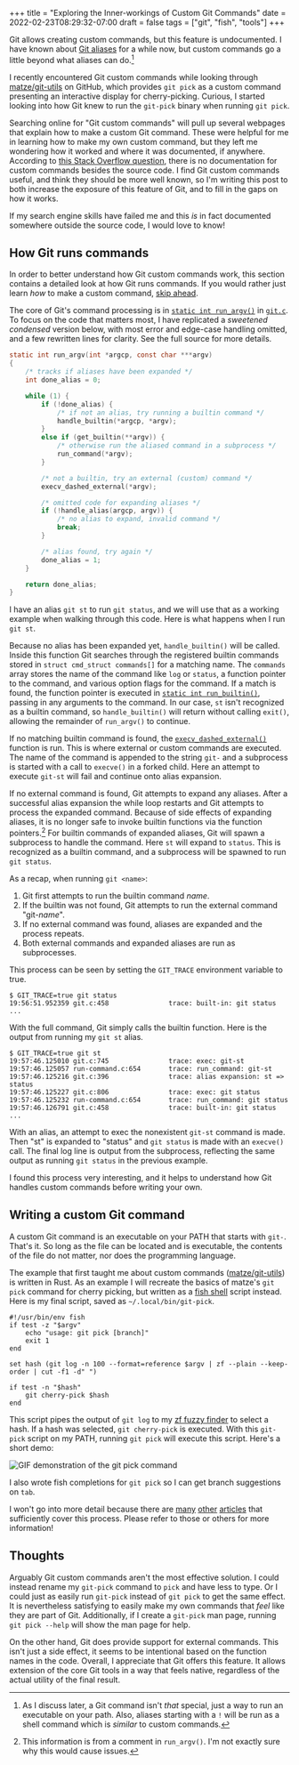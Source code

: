 +++
title = "Exploring the Inner-workings of Custom Git Commands"
date = 2022-02-23T08:29:32-07:00
draft = false
tags = ["git", "fish", "tools"]
+++

Git allows creating custom commands, but this feature is undocumented. I have
known about [Git aliases](https://git-scm.com/book/en/v2/Git-Basics-Git-Aliases)
for a while now, but custom commands go a little beyond what aliases can
do.[^caveat]

[^caveat]: As I discuss later, a Git command isn't *that* special, just a
  way to run an executable on your path. Also, aliases starting with a
  `!` will be run as a shell command which is *similar* to custom commands.

I recently encountered Git custom commands while looking through
[matze/git-utils](https://github.com/matze/git-utils) on GitHub, which provides
`git pick` as a custom command presenting an interactive display for
cherry-picking. Curious, I started looking into how Git knew to run the
`git-pick` binary when running `git pick`.

Searching online for "Git custom commands" will pull up several webpages that
explain how to make a custom Git command. These were helpful for me in learning
how to make my own custom command, but they left me wondering how it worked and
where it was documented, if anywhere. According to [this Stack Overflow
question](https://stackoverflow.com/questions/10978257/extending-git-functionality),
there is no documentation for custom commands besides the source code. I find
Git custom commands useful, and think they should be more well known, so I'm
writing this post to both increase the exposure of this feature of Git, and to
fill in the gaps on how it works.

If my search engine skills have failed me and this *is* in fact documented
somewhere outside the source code, I would love to know!

## How Git runs commands

In order to better understand how Git custom commands work, this section
contains a detailed look at how Git runs commands. If you would rather just
learn *how* to make a custom command, [skip
ahead](#writing-a-custom-git-command).

The core of Git's command processing is in [`static int
run_argv()`](https://github.com/git/git/blob/e6ebfd0e8cbbd10878070c8a356b5ad1b3ca464e/git.c#L767)
in
[`git.c`](https://github.com/git/git/blob/e6ebfd0e8cbbd10878070c8a356b5ad1b3ca464e/git.c).
To focus on the code that matters most, I have replicated a *sweetened
condensed* version below, with most error and edge-case handling omitted, and a
few rewritten lines for clarity. See the full source for more details.

```c
static int run_argv(int *argcp, const char ***argv)
{
    /* tracks if aliases have been expanded */
    int done_alias = 0;

    while (1) {
        if (!done_alias) {
            /* if not an alias, try running a builtin command */
            handle_builtin(*argcp, *argv);
        }
        else if (get_builtin(**argv)) {
            /* otherwise run the aliased command in a subprocess */
            run_command(*argv);
        }

        /* not a builtin, try an external (custom) command */
        execv_dashed_external(*argv);

        /* omitted code for expanding aliases */
        if (!handle_alias(argcp, argv)) {
            /* no alias to expand, invalid command */
            break;
        }

        /* alias found, try again */
        done_alias = 1;
    }

    return done_alias;
}
```

I have an alias `git st` to run `git status`, and we will use that as a working
example when walking through this code. Here is what happens when I run `git
st`.

Because no alias has been expanded yet, `handle_builtin()` will be called.
Inside this function Git searches through the registered builtin commands stored
in `struct cmd_struct commands[]` for a matching name. The `commands` array
stores the name of the command like `log` or `status`, a function pointer to the
command, and various option flags for the command. If a match is found, the
function pointer is executed in [`static int
run_builtin()`](https://github.com/git/git/blob/e6ebfd0e8cbbd10878070c8a356b5ad1b3ca464e/git.c#L419),
passing in any arguments to the command. In our case, `st` isn't recognized as a
builtin command, so `handle_builtin()` will return without calling `exit()`,
allowing the remainder of `run_argv()` to continue.

If no matching builtin command is found, the
[`execv_dashed_external()`](https://github.com/git/git/blob/e6ebfd0e8cbbd10878070c8a356b5ad1b3ca464e/git.c#L721)
function is run. This is where external or custom commands are executed. The
name of the command is appended to the string `git-` and a subprocess is started
with a call to `execve()` in a forked child. Here an attempt to execute `git-st`
will fail and continue onto alias expansion.

If no external command is found, Git attempts to expand any aliases. After a
successful alias expansion the while loop restarts and Git attempts to process
the expanded command. Because of side effects of expanding aliases, it is no
longer safe to invoke builtin functions via the function pointers.[^comment] For
builtin commands of expanded aliases, Git will spawn a subprocess to handle the
command. Here `st` will expand to `status`. This is recognized as a builtin
command, and a subprocess will be spawned to run `git status`.

[^comment]: This information is from a comment in `run_argv()`. I'm not exactly
  sure why this would cause issues.

As a recap, when running `git <name>`:

1. Git first attempts to run the builtin command *name*.
2. If the builtin was not found, Git attempts to run the external command
   "git-*name*".
3. If no external command was found, aliases are expanded and the process
   repeats.
4. Both external commands and expanded aliases are run as subprocesses.

This process can be seen by setting the `GIT_TRACE` environment variable to
true.

```shell
$ GIT_TRACE=true git status
19:56:51.952359 git.c:458               trace: built-in: git status
...
```

With the full command, Git simply calls the builtin function. Here is the output
from running my `git st` alias.

```shell
$ GIT_TRACE=true git st
19:57:46.125010 git.c:745               trace: exec: git-st
19:57:46.125057 run-command.c:654       trace: run_command: git-st
19:57:46.125216 git.c:396               trace: alias expansion: st => status
19:57:46.125227 git.c:806               trace: exec: git status
19:57:46.125232 run-command.c:654       trace: run_command: git status
19:57:46.126791 git.c:458               trace: built-in: git status
...
```

With an alias, an attempt to exec the nonexistent `git-st` command is made. Then
"st" is expanded to "status" and `git status` is made with an `execve()` call.
The final log line is output from the subprocess, reflecting the same output as
running `git status` in the previous example.

I found this process very interesting, and it helps to understand how Git
handles custom commands before writing your own.

## Writing a custom Git command

A custom Git command is an executable on your PATH that starts with `git-`.
That's it. So long as the file can be located and is executable, the contents of
the file do not matter, nor does the programming language.

The example that first taught me about custom commands
([matze/git-utils](https://github.com/matze/git-utils)) is written in Rust. As
an example I will recreate the basics of matze's `git pick` command for cherry
picking, but written as a [fish shell](https://fishshell.com) script instead.
Here is my final script, saved as `~/.local/bin/git-pick`.

```fish
#!/usr/bin/env fish
if test -z "$argv"
    echo "usage: git pick [branch]"
    exit 1
end

set hash (git log -n 100 --format=reference $argv | zf --plain --keep-order | cut -f1 -d" ")

if test -n "$hash"
    git cherry-pick $hash
end
```

This script pipes the output of `git log` to my [zf fuzzy
finder](https://github.com/natecraddock/zf) to select a hash. If a hash was
selected, `git cherry-pick` is executed. With this `git-pick` script on my PATH,
running `git pick` will execute this script. Here's a short demo:

![GIF demonstration of the git pick command](/images/git-pick.gif)

I also wrote fish completions for `git pick` so I can get branch
suggestions on `tab`.

I won't go into more detail because there are
[many](https://www.atlassian.com/git/articles/extending-git)
[other](https://wilsonmar.github.io/git-custom-commands/)
[articles](http://thediscoblog.com/blog/2014/03/29/custom-git-commands-in-3-steps/)
that sufficiently cover this process. Please refer to those or others for more
information!

## Thoughts

Arguably Git custom commands aren't the most effective solution. I could instead
rename my `git-pick` command to `pick` and have less to type. Or I could just as
easily run `git-pick` instead of `git pick` to get the same effect. It is
nevertheless satisfying to easily make my own commands that *feel* like they are
part of Git. Additionally, if I create a `git-pick` man page, running `git pick
--help` will show the man page for help.

On the other hand, Git does provide support for external commands. This isn't
just a side effect, it seems to be intentional based on the function names in
the code. Overall, I appreciate that Git offers this feature. It allows
extension of the core Git tools in a way that feels native, regardless of the
actual utility of the final result.
